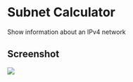<h1>Subnet Calculator</h1>
<p>Show information about an IPv4 network</p>
<h2>Screenshot</h2>
<img src="Subnet_Calculator/img/Screenshot.png"/>